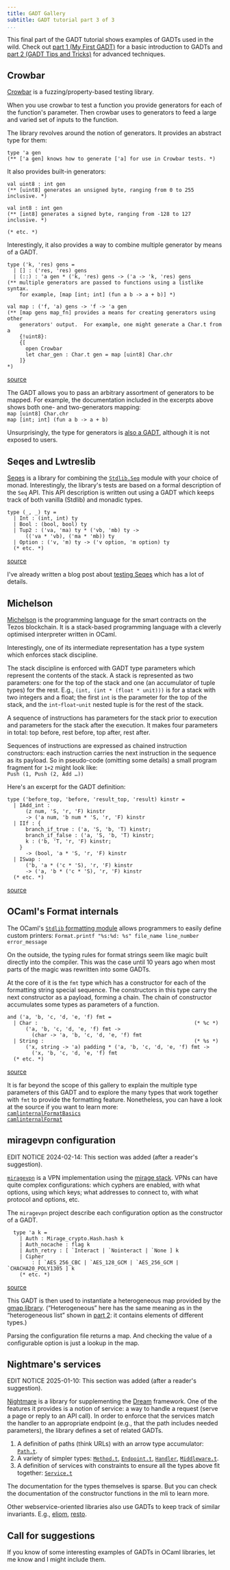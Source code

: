 ```yaml
---
title: GADT Gallery
subtitle: GADT tutorial part 3 of 3
...
```


This final part of the GADT tutorial shows examples of GADTs used in the wild.
Check out [part 1 (My First GADT)](/code/my-first-gadt.html) for a basic introduction to GADTs and [part 2 (GADT Tips and Tricks)](/code/gadt-tips-and-tricks.html) for advanced techniques.


## Crowbar

[Crowbar](https://ocaml.org/p/crowbar/latest) is a fuzzing/property-based testing library.

When you use crowbar to test a function you provide generators for each of the function's parameter.
Then crowbar uses to generators to feed a large and varied set of inputs to the function.

The library revolves around the notion of generators.
It provides an abstract type for them:

```
type 'a gen
(** ['a gen] knows how to generate ['a] for use in Crowbar tests. *)
```

It also provides built-in generators:

```
val uint8 : int gen
(** [uint8] generates an unsigned byte, ranging from 0 to 255 inclusive. *)

val int8 : int gen
(** [int8] generates a signed byte, ranging from -128 to 127 inclusive. *)

(* etc. *)
```

Interestingly, it also provides a way to combine multiple generator by means of a GADT.

```
type ('k, 'res) gens =
  | [] : ('res, 'res) gens
  | (::) : 'a gen * ('k, 'res) gens -> ('a -> 'k, 'res) gens
(** multiple generators are passed to functions using a listlike syntax.
    for example, [map [int; int] (fun a b -> a + b)] *)

val map : ('f, 'a) gens -> 'f -> 'a gen
(** [map gens map_fn] provides a means for creating generators using other
    generators' output.  For example, one might generate a Char.t from a
    {!uint8}:
    {[
      open Crowbar
      let char_gen : Char.t gen = map [uint8] Char.chr
    ]}
*)
```
[source](https://github.com/stedolan/crowbar/blob/v0.2.1/src/crowbar.mli#L6)

The GADT allows you to pass an arbitrary assortment of generators to be mapped.
For example, the documentation included in the excerpts above shows both one- and two-generators mapping:  
`map [uint8] Char.chr`  
`map [int; int] (fun a b -> a + b)`

Unsurprisingly, the type for generators is [also a GADT](https://github.com/stedolan/crowbar/blob/v0.2.1/src/crowbar.ml#L12), although it is not exposed to users.


## Seqes and Lwtreslib

[Seqes](https://ocaml.org/p/seqes/latest) is a library for combining the [`Stdlib.Seq`](https://v2.ocaml.org/api/Seq.html) module with your choice of monad.
Interestingly, the library's tests are based on a formal description of the `Seq` API.
This API description is written out using a GADT which keeps track of both vanilla (Stdlib) and monadic types.

```
type (_, _) ty =
  | Int : (int, int) ty
  | Bool : (bool, bool) ty
  | Tup2 : ('va, 'ma) ty * ('vb, 'mb) ty ->
      (('va * 'vb), ('ma * 'mb)) ty
  | Option : ('v, 'm) ty -> ('v option, 'm option) ty
  (* etc. *)
```
[source](https://gitlab.com/raphael-proust/seqes/-/blob/0.3/test/pbt/testHelpers.ml?ref_type=tags#L121)

I've already written a blog post about [testing Seqes](/code/testing-seqes.html) which has a lot of details.


## Michelson

[Michelson](https://www.michelson.org/) is the programming language for the smart contracts on the Tezos blockchain.
It is a stack-based programming language with a cleverly optimised interpreter written in OCaml.

Interestingly, one of its intermediate representation has a type system which enforces stack discipline.

The stack discipline is enforced with GADT type parameters which represent the contents of the stack.
A stack is represented as two parameters: one for the top of the stack and one (an accumulator of tuple types) for the rest.
E.g., `(int, (int * (float * unit)))` is for a stack with two integers and a float; the first `int` is the parameter for the top of the stack, and the `int`-`float`-`unit` nested tuple is for the rest of the stack.

A sequence of instructions has parameters for the stack prior to execution and parameters for the stack after the execution.
It makes four parameters in total: top before, rest before, top after, rest after.

Sequences of instructions are expressed as chained instruction constructors: each instruction carries the next instruction in the sequence as its payload.
So in pseudo-code (omitting some details) a small program fragment for `1+2` might look like:  
`Push (1, Push (2, Add …))`

Here's an excerpt for the GADT definition:

```
type ('before_top, 'before, 'result_top, 'result) kinstr =
  | IAdd_int :
      (z num, 'S, 'r, 'F) kinstr
      -> ('a num, 'b num * 'S, 'r, 'F) kinstr
  | IIf : {
      branch_if_true : ('a, 'S, 'b, 'T) kinstr;
      branch_if_false : ('a, 'S, 'b, 'T) kinstr;
      k : ('b, 'T, 'r, 'F) kinstr;
    }
      -> (bool, 'a * 'S, 'r, 'F) kinstr
  | ISwap :
      ('b, 'a * ('c * 'S), 'r, 'F) kinstr
      -> ('a, 'b * ('c * 'S), 'r, 'F) kinstr
  (* etc. *)
```
[source](https://gitlab.com/tezos/tezos/-/blob/v19.1/src/proto_018_Proxford/lib_protocol/script_typed_ir.mli?ref_type=tags#L332)


## OCaml's Format internals

The OCaml's [`Stdlib` formatting module](https://v2.ocaml.org/api/Format.html) allows programmers to easily define custom printers:
`Format.printf "%s:%d: %s" file_name line_number error_message`

On the outside, the typing rules for format strings seem like magic built directly into the compiler.
This was the case until 10 years ago when most parts of the magic was rewritten into some GADTs.

At the core of it is the `fmt` type which has a constructor for each of the formatting string special sequence.
The constructors in this type carry the next constructor as a payload, forming a chain.
The chain of constructor accumulates some types as parameters of a function.

```
and ('a, 'b, 'c, 'd, 'e, 'f) fmt =
  | Char :                                                   (* %c *)
      ('a, 'b, 'c, 'd, 'e, 'f) fmt ->
        (char -> 'a, 'b, 'c, 'd, 'e, 'f) fmt
  | String :                                                 (* %s *)
      ('x, string -> 'a) padding * ('a, 'b, 'c, 'd, 'e, 'f) fmt ->
        ('x, 'b, 'c, 'd, 'e, 'f) fmt
  (* etc. *)
```
[source](https://github.com/ocaml/ocaml/blob/trunk/stdlib/camlinternalFormatBasics.ml#L365)

It is far beyond the scope of this gallery to explain the multiple type parameters of this GADT and to explore the many types that work together with `fmt` to provide the formatting feature.
Nonetheless, you can have a look at the source if you want to learn more:  
[`camlinternalFormatBasics`](https://github.com/ocaml/ocaml/blob/trunk/stdlib/camlinternalFormatBasics.ml)  
[`camlinternalFormat`](https://github.com/ocaml/ocaml/blob/trunk/stdlib/camlinternalFormat.ml)


## miragevpn configuration

EDIT NOTICE 2024-02-14: This section was added (after a reader's suggestion).

[`miragevpn`](https://github.com/robur-coop/miragevpn/) is a VPN implementation using the [mirage stack](https://mirage.io/).
VPNs can have quite complex configurations: which cyphers are enabled, with what options, using which keys; what addresses to connect to, with what protocol and options, etc.

The `miragevpn` project describe each configuration option as the constructor of a GADT.

```
  type 'a k =
    | Auth : Mirage_crypto.Hash.hash k
    | Auth_nocache : flag k
    | Auth_retry : [ `Interact | `Nointeract | `None ] k
    | Cipher
        : [ `AES_256_CBC | `AES_128_GCM | `AES_256_GCM | `CHACHA20_POLY1305 ] k
    (* etc. *)
```

[source](https://github.com/robur-coop/miragevpn/blob/c85f85999682593a0dd853103321a8c03ba9e94f/src/config.ml#L154)

This GADT is then used to instantiate a heterogeneous map provided by the [gmap library](https://github.com/hannesm/gmap).
(“Heterogeneous” here has the same meaning as in the “heterogeneous list” shown in [part 2](/code/gadt-tips-and-tricks.html#accumulator-of-types-tuples): it contains elements of different types.)

Parsing the configuration file returns a map.
And checking the value of a configurable option is just a lookup in the map.


## Nightmare's services

EDIT NOTICE 2025-01-10: This section was added (after a reader's suggestion).

[Nightmare](https://github.com/funkywork/nightmare/) is a library for supplementing the [Dream](https://aantron.github.io/dream/) framework.
One of the features it provides is a notion of service: a way to handle a request (serve a page or reply to an API call).
In order to enforce that the services match the handler to an appropriate endpoint (e.g., that the path includes needed parameters), the library defines a set of related GADTs.

1. A definition of paths (think URLs) with an arrow type accumulator: [`Path.t`](https://github.com/funkywork/nightmare/blob/3ac271377f651426f40b9f239138310461b0888b/lib/service/path.ml).
2. A variety of simpler types:
    [`Method.t`](https://github.com/funkywork/nightmare/blob/3ac271377f651426f40b9f239138310461b0888b/lib/service/method.ml#L23),
    [`Endpoint.t`](https://github.com/funkywork/nightmare/blob/3ac271377f651426f40b9f239138310461b0888b/lib/service/endpoint.ml#L23),
    [`Handler`](https://github.com/funkywork/nightmare/blob/3ac271377f651426f40b9f239138310461b0888b/lib/service/handler.ml#L23),
    [`Middleware.t`](https://github.com/funkywork/nightmare/blob/3ac271377f651426f40b9f239138310461b0888b/lib/service/middleware.ml#L23).
3. A definition of services with constraints to ensure all the types above fit together: [`Service.t`](https://github.com/funkywork/nightmare/blob/3ac271377f651426f40b9f239138310461b0888b/lib/service/service.ml#L1)

The documentation for the types themselves is sparse.
But you can check the documentation of the constructor functions in the mli to learn more.

Other webservice-oriented libraries also use GADTs to keep track of similar invariants.
E.g., [eliom](https://github.com/ocsigen/eliom), [resto](https://gitlab.com/nomadic-labs/resto).


## Call for suggestions

If you know of some interesting examples of GADTs in OCaml libraries, let me know and I might include them.
